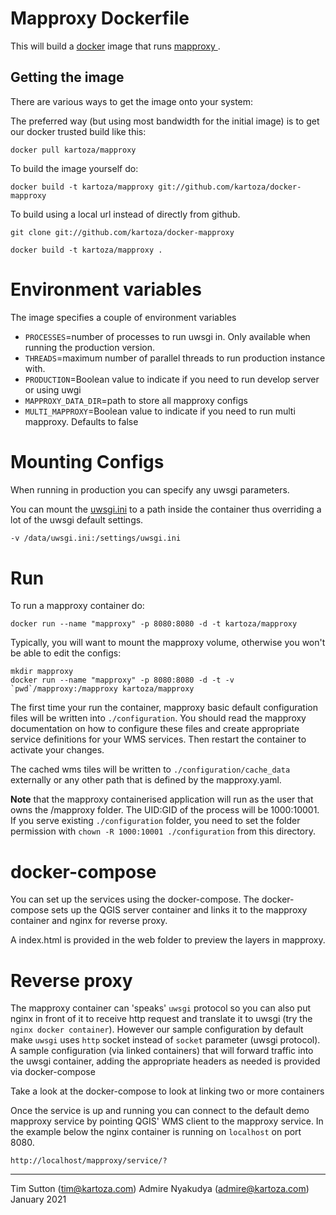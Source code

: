 # Mapproxy Dockerfile

This will build a [docker](http://www.docker.com/) image that runs [mapproxy
](http://mapproxy.org).

## Getting the image

There are various ways to get the image onto your system:


The preferred way (but using most bandwidth for the initial image) is to
get our docker trusted build like this:


```
docker pull kartoza/mapproxy
```

To build the image yourself do:

```
docker build -t kartoza/mapproxy git://github.com/kartoza/docker-mapproxy
```

To build  using a local url instead of directly from github.

```
git clone git://github.com/kartoza/docker-mapproxy
```

```
docker build -t kartoza/mapproxy .
```
# Environment variables
The image specifies a couple of environment variables

* `PROCESSES`=number of processes to run uwsgi in. Only available
  when running the production version.
* `THREADS`=maximum number of parallel threads to run production instance with. 
* `PRODUCTION`=Boolean value to indicate if you need to run develop server or using uwgi
* `MAPPROXY_DATA_DIR`=path to store all mapproxy configs
* `MULTI_MAPPROXY`=Boolean value to indicate if you need to run multi mapproxy. Defaults to false

# Mounting Configs

When running in production you can specify any uwsgi parameters.

You can mount the [uwsgi.ini](https://github.com/kartoza/docker-mapproxy/blob/master/uwsgi.ini) to
a path inside the container thus overriding a lot of the uwsgi default settings.

```bash
-v /data/uwsgi.ini:/settings/uwsgi.ini
```
    
# Run

To run a mapproxy container do:

```
docker run --name "mapproxy" -p 8080:8080 -d -t kartoza/mapproxy
```

Typically, you will want to mount the mapproxy volume, otherwise you won't be
able to edit the configs:

```
mkdir mapproxy
docker run --name "mapproxy" -p 8080:8080 -d -t -v `pwd`/mapproxy:/mapproxy kartoza/mapproxy
```

The first time your run the container, mapproxy basic default configuration
files will be written into ``./configuration``. You should read the mapproxy documentation
on how to configure these files and create appropriate service definitions for 
your WMS services. Then restart the container to activate your changes.

The cached wms tiles will be written to ``./configuration/cache_data`` externally or any other path that is
defined by the mapproxy.yaml.

**Note** that the mapproxy containerised application will run as the user that
owns the /mapproxy folder. The UID:GID of the process will be 1000:10001. If you serve existing ``./configuration`` folder, you need to set the folder permission with `chown -R 1000:10001 ./configuration` from this directory.

# docker-compose
You can set up the services using the docker-compose. The docker-compose sets up the QGIS server 
container and links it to the mapproxy container and nginx for reverse proxy. 

A index.html is provided in the web folder to preview the layers in mapproxy.

# Reverse proxy

The mapproxy container can 'speaks' ``uwsgi`` protocol so you can also put nginx in front of it 
to receive http request and translate it to uwsgi
(try the ``nginx docker container``). However our sample configuration by default 
make `uwsgi` uses `http` socket instead of `socket` parameter (uwsgi protocol). A sample configuration (via linked
containers) that will forward traffic into the uwsgi container, adding the appropriate 
headers as needed is provided via docker-compose

Take a look at the docker-compose to look at linking two or more containers

Once the service is up and running you can connect to the default demo
mapproxy service by pointing QGIS' WMS client to the mapproxy service.
In the example below the nginx container is running on 
``localhost`` on port 8080.

```
http://localhost/mapproxy/service/?
```

-----------

Tim Sutton (tim@kartoza.com)
Admire Nyakudya (admire@kartoza.com)
January 2021
